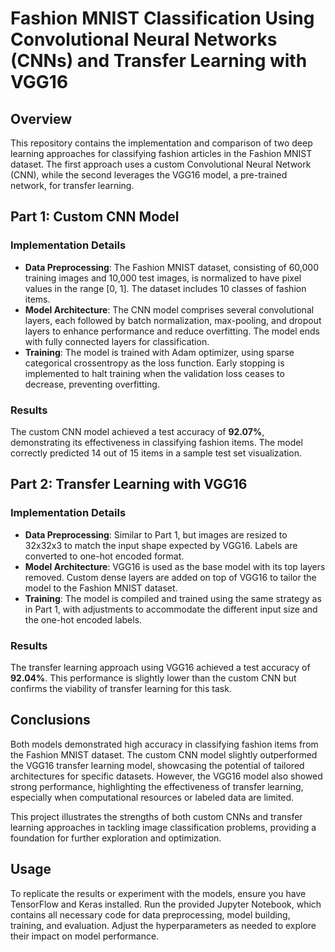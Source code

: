 # Fashion MNIST Classification Using Convolutional Neural Networks (CNNs) and Transfer Learning with VGG16

## Overview

This repository contains the implementation and comparison of two deep learning approaches for classifying fashion articles in the Fashion MNIST dataset. The first approach uses a custom Convolutional Neural Network (CNN), while the second leverages the VGG16 model, a pre-trained network, for transfer learning.

## Part 1: Custom CNN Model

### Implementation Details

- **Data Preprocessing**: The Fashion MNIST dataset, consisting of 60,000 training images and 10,000 test images, is normalized to have pixel values in the range [0, 1]. The dataset includes 10 classes of fashion items.
- **Model Architecture**: The CNN model comprises several convolutional layers, each followed by batch normalization, max-pooling, and dropout layers to enhance performance and reduce overfitting. The model ends with fully connected layers for classification.
- **Training**: The model is trained with Adam optimizer, using sparse categorical crossentropy as the loss function. Early stopping is implemented to halt training when the validation loss ceases to decrease, preventing overfitting.

### Results

The custom CNN model achieved a test accuracy of **92.07%**, demonstrating its effectiveness in classifying fashion items. The model correctly predicted 14 out of 15 items in a sample test set visualization.

## Part 2: Transfer Learning with VGG16

### Implementation Details

- **Data Preprocessing**: Similar to Part 1, but images are resized to 32x32x3 to match the input shape expected by VGG16. Labels are converted to one-hot encoded format.
- **Model Architecture**: VGG16 is used as the base model with its top layers removed. Custom dense layers are added on top of VGG16 to tailor the model to the Fashion MNIST dataset.
- **Training**: The model is compiled and trained using the same strategy as in Part 1, with adjustments to accommodate the different input size and the one-hot encoded labels.

### Results

The transfer learning approach using VGG16 achieved a test accuracy of **92.04%**. This performance is slightly lower than the custom CNN but confirms the viability of transfer learning for this task.

## Conclusions

Both models demonstrated high accuracy in classifying fashion items from the Fashion MNIST dataset. The custom CNN model slightly outperformed the VGG16 transfer learning model, showcasing the potential of tailored architectures for specific datasets. However, the VGG16 model also showed strong performance, highlighting the effectiveness of transfer learning, especially when computational resources or labeled data are limited.

This project illustrates the strengths of both custom CNNs and transfer learning approaches in tackling image classification problems, providing a foundation for further exploration and optimization.

## Usage

To replicate the results or experiment with the models, ensure you have TensorFlow and Keras installed. Run the provided Jupyter Notebook, which contains all necessary code for data preprocessing, model building, training, and evaluation. Adjust the hyperparameters as needed to explore their impact on model performance.
